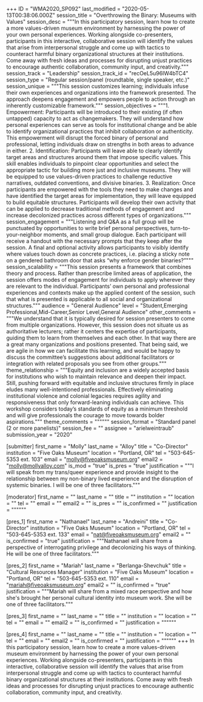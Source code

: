 +++
ID = "WMA2020_SP092"
last_modified = "2020-05-13T00:38:06.000Z"
session_title = "Overthrowing the Binary: Museums with Values"
session_desc = """In this participatory session, learn how to create a more values-driven museum environment by harnessing the power of your own personal experiences. Working alongside co-presenters, participants in this interactive, collaborative session will identify the values that arise from interpersonal struggle and come up with tactics to counteract harmful binary organizational structures at their institutions. Come away with fresh ideas and processes for disrupting unjust practices to encourage authentic collaboration, community input, and creativity."""
session_track = "Leadership"
session_track_id = "recOeL5u96IW4bTC4"
session_type = "Regular session/panel (roundtable, single speaker, etc.)"
session_unique = """This session customizes learning; individuals infuse their own experiences and organizations into the framework presented. The approach deepens engagement and empowers people to action through an inherently customizable framework."""
session_objectives = """1. Empowerment: Participants will be introduced to their existing (if often untapped) capacity to act as changemakers. They will understand how personal experiences can serve as tools for institutional change and be able to identify organizational practices that inhibit collaboration or authenticity. This empowerment will disrupt the forced binary of personal and professional, letting individuals draw on strengths in both areas to advance in either. 2. Identification: Participants will leave able to clearly identify target areas and structures around them that impose specific values. This skill enables individuals to pinpoint clear opportunities and select the appropriate tactic for building more just and inclusive museums. They will be equipped to use values-driven practices to challenge reductive narratives, outdated conventions, and divisive binaries. 3. Realization: Once participants are empowered with the tools they need to make changes and have identified the target areas for implementation, they will leave equipped to build equitable structures. Participants will develop their own activity that can be applied to decrease traditional methods of engagement and increase decolonized practices across different types of organizations."""
session_engagement = """Listening and Q&A as a full group will be punctuated by opportunities to write brief personal perspectives, turn-to-your-neighbor moments, and small group dialogue. Each participant will receive a handout with the necessary prompts that they keep after the session. A final and optional activity allows participants to visibly identify where values touch down as concrete practices, i.e. placing a sticky note on a gendered bathroom door that asks “why enforce gender binaries?”"""
session_scalability = """This session presents a framework that combines theory and process. Rather than prescribe limited areas of application, the session offers modes of engagement for individuals to apply wherever they are relevant to the individual. Participants’ own personal and professional experiences and contexts make up the applied content of the session, such that what is presented is applicable to all social and organizational structures."""
audience = "General Audience"
level = "Student,Emerging Professional,Mid-Career,Senior Level,General Audience"
other_comments = """We understand that it is typically desired for session presenters to come from multiple organizations. However, this session does not situate us as authoritative lecturers; rather it centers the expertise of participants, guiding them to learn from themselves and each other. In that way there are a great many organizations and positions presented. That being said, we are agile in how we can facilitate this learning, and would be happy to discuss the committee’s suggestions about additional facilitators or integration with related proposals you see from other groups."""
theme_relationship = """Equity and inclusion are a widely accepted basis for institutions who wish to maintain relevance and deepen their impact. Still, pushing forward with equitable and inclusive structures firmly in place eludes many well-intentioned professionals. Effectively eliminating institutional violence and colonial legacies requires agility and responsiveness that only forward-leaning individuals can achieve.    This workshop considers today’s standards of equity as a minimum threshold and will give professionals the courage to move towards bolder aspirations."""
theme_comments = """"""
session_format = "Standard panel (2 or more panelists)"
session_fee = ""
assignee = "arielweintraub"
submission_year = "2020"

[submitter]
first_name = "Molly"
last_name = "Alloy"
title = "Co-Director"
institution = "Five Oaks Museum"
location = "Portland, OR"
tel = "503-645-5353 ext. 103"
email = "molly@fiveoaksmuseum.org"
email2 = "molly@mollyalloy.com"
is_mod = "true"
is_pres = "true"
justification = """I will speak from my trans/queer experience and provide insight to the relationship between my non-binary lived experience and the disruption of systemic binaries. I will be one of three facilitators."""

[moderator]
first_name = ""
last_name = ""
title = ""
institution = ""
location = ""
tel = ""
email = ""
email2 = ""
is_pres = ""
is_confirmed = ""
justification = """"""

[pres_1]
first_name = "Nathanael"
last_name = "Andreini"
title = "Co-Director"
institution = "Five Oaks Museum"
location = "Portland, OR"
tel = "503-645-5353 ext. 133"
email = "nat@fiveoaksmuseum.org"
email2 = ""
is_confirmed = "true"
justification = """Nathanael will share from a perspective of interrogating privilege and decolonizing his ways of thinking. He will be one of three facilitators."""

[pres_2]
first_name = "Mariah"
last_name = "Berlanga-Shevchuk"
title = "Cultural Resources Manager"
institution = "Five Oaks Museum"
location = "Portland, OR"
tel = "503-645-5353 ext. 110"
email = "mariah@fiveoaksmuseum.org"
email2 = ""
is_confirmed = "true"
justification = """Mariah will share from a mixed race perspective and how she's brought her personal cultural identity into museum work. She will be one of three facilitators."""

[pres_3]
first_name = ""
last_name = ""
title = ""
institution = ""
location = ""
tel = ""
email = ""
email2 = ""
is_confirmed = ""
justification = """"""

[pres_4]
first_name = ""
last_name = ""
title = ""
institution = ""
location = ""
tel = ""
email = ""
email2 = ""
is_confirmed = ""
justification = """"""
+++
In this participatory session, learn how to create a more values-driven museum environment by harnessing the power of your own personal experiences. Working alongside co-presenters, participants in this interactive, collaborative session will identify the values that arise from interpersonal struggle and come up with tactics to counteract harmful binary organizational structures at their institutions. Come away with fresh ideas and processes for disrupting unjust practices to encourage authentic collaboration, community input, and creativity.
